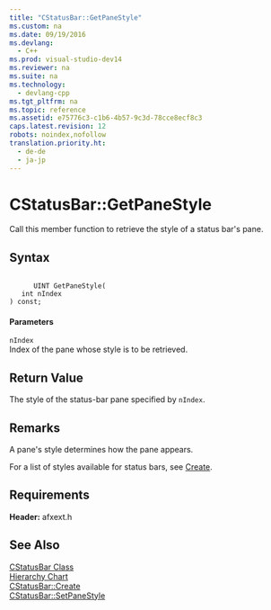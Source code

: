```yaml
---
title: "CStatusBar::GetPaneStyle"
ms.custom: na
ms.date: 09/19/2016
ms.devlang: 
  - C++
ms.prod: visual-studio-dev14
ms.reviewer: na
ms.suite: na
ms.technology: 
  - devlang-cpp
ms.tgt_pltfrm: na
ms.topic: reference
ms.assetid: e75776c3-c1b6-4b57-9c3d-78cce8ecf8c3
caps.latest.revision: 12
robots: noindex,nofollow
translation.priority.ht: 
  - de-de
  - ja-jp
---
```

# CStatusBar::GetPaneStyle
Call this member function to retrieve the style of a status bar's pane.  
  
## Syntax  
  
```  
  
      UINT GetPaneStyle(  
   int nIndex   
) const;  
```  
  
#### Parameters  
 `nIndex`  
 Index of the pane whose style is to be retrieved.  
  
## Return Value  
 The style of the status-bar pane specified by `nIndex`.  
  
## Remarks  
 A pane's style determines how the pane appears.  
  
 For a list of styles available for status bars, see [Create](../vs140/CStatusBar--Create.md).  
  
## Requirements  
 **Header:** afxext.h  
  
## See Also  
 [CStatusBar Class](../vs140/CStatusBar-Class.md)   
 [Hierarchy Chart](../vs140/Hierarchy-Chart.md)   
 [CStatusBar::Create](../vs140/CStatusBar--Create.md)   
 [CStatusBar::SetPaneStyle](../vs140/CStatusBar--SetPaneStyle.md)